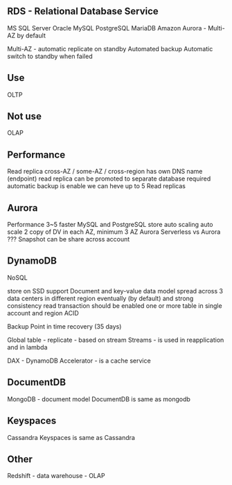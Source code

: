 RDS - Relational Database Service
---

MS SQL Server
Oracle
MySQL
PostgreSQL
MariaDB
Amazon Aurora - Multi-AZ by default

Multi-AZ - automatic replicate on standby 
Automated backup
Automatic switch to standby when failed

Use
---
OLTP

Not use
---
OLAP

Performance
---
Read replica
cross-AZ / some-AZ / cross-region
has own DNS name (endpoint)
read replica can be promoted to separate database 
required automatic backup is enable 
we can heve up to 5 Read replicas 

Aurora
---
Performance 3~5 faster MySQL and PostgreSQL 
store auto scaling
auto scale 
2 copy of DV in each AZ, minimum 3 AZ
Aurora Serverless vs Aurora ???
Snapshot can be share across account 

DynamoDB
---
NoSQL 

store on SSD 
support Document and key-value data model
spread across 3 data centers in different region
eventually (by default) and strong consistency read
transaction should be enabled 
one or more table in single account and region
ACID

Backup
Point in time recovery (35 days)

Global table - replicate - based on stream
Streams - is used in reapplication and in lambda

DAX - DynamoDB Accelerator - is a cache service

DocumentDB
---
MongoDB - document model
DocumentDB is same as mongodb

Keyspaces
---
Cassandra
Keyspaces is same as Cassandra

Other
---
Redshift - data warehouse - OLAP